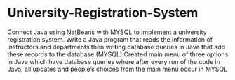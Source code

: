 # University-Registration-System

Connect Java using NetBeans with MYSQL to implement a university registration system.
Write a Java program that reads the information of instructors and departments then writing database
queries in Java that add these records to the database (MYSQL)
Created main menu of three options in Java which have database queries where after every run of the
code in Java, all updates and people’s choices from the main menu occur in MYSQL
